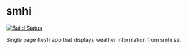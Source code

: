 smhi
====
[![Build Status](https://travis-ci.org/nekman/smhi.png?branch=master)](https://travis-ci.org/nekman/smhi)

Single page (test) app that displays weather information from smhi.se.
